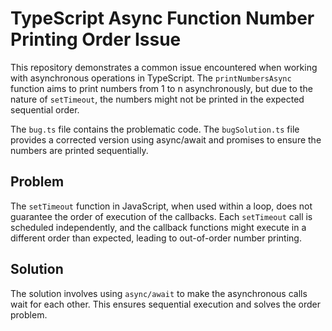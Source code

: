 # TypeScript Async Function Number Printing Order Issue

This repository demonstrates a common issue encountered when working with asynchronous operations in TypeScript. The `printNumbersAsync` function aims to print numbers from 1 to n asynchronously, but due to the nature of `setTimeout`, the numbers might not be printed in the expected sequential order.

The `bug.ts` file contains the problematic code. The `bugSolution.ts` file provides a corrected version using async/await and promises to ensure the numbers are printed sequentially.

## Problem

The `setTimeout` function in JavaScript, when used within a loop, does not guarantee the order of execution of the callbacks. Each `setTimeout` call is scheduled independently, and the callback functions might execute in a different order than expected, leading to out-of-order number printing.

## Solution

The solution involves using `async/await` to make the asynchronous calls wait for each other.  This ensures sequential execution and solves the order problem. 